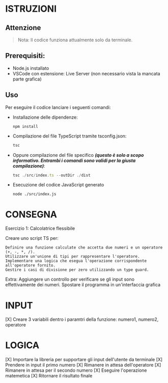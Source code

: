 # ISTRUZIONI

## Attenzione
> Nota: Il codice funziona attualmente solo da terminale.

## Prerequisiti:
- Node.js installato
- VSCode con estensione: Live Server (non necessario vista la mancata parte grafica)

## Uso
Per eseguire il codice lanciare i seguenti comandi:

- Installazione delle dipendenze:
    ```node
    npm install
- Compilazione del file TypeScript tramite tsconfig.json:
    ```typescript
    tsc
- Oppure compilazione del file specifico ***(questo è solo a scopo informativo. Entrambi i comandi sono validi per la giusta compilazione)***:
    ```typescript
    tsc ./src/index.ts --outDir ./dist
- Esecuzione del codice JavaScript generato
    ```node
    node ./src/index.js
# CONSEGNA

Esercizio 1: Calcolatrice flessibile

Creare uno script TS per:

    Definire una funzione calculate che accetta due numeri e un operatore (+, -, *, /).
    Utilizzare un'unione di tipi per rappresentare l'operatore.
    Implementare una logica che esegua l'operazione corrispondente all'operatore fornito.
    Gestire i casi di divisione per zero utilizzando un type guard.

Extra: 
    Aggiungere un controllo per verificare se gli input sono effettivamente dei numeri.
    Spostare il programma in un'interfaccia grafica

# INPUT

[X] Creare 3 variabili dentro i paramtri della funzione: numero1, numero2, operatore

# LOGICA

[X] Importare la libreria per supportare gli input dell'utente da terminale
[X] Prendere in input il primo numero
[X] Rimanere in attesa dell'operatore
[X] Rimanere in attesa per il secondo numero
[X] Eseguire l'operazione matemetica
[X] Ritornare il risultato finale
